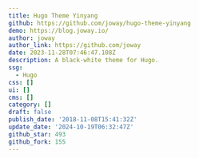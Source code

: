 ```yaml
---
title: Hugo Theme Yinyang
github: https://github.com/joway/hugo-theme-yinyang
demo: https://blog.joway.io/
author: joway
author_link: https://github.com/joway
date: 2023-11-28T07:46:47.108Z
description: A black-white theme for Hugo.
ssg:
  - Hugo
css: []
ui: []
cms: []
category: []
draft: false
publish_date: '2018-11-08T15:41:32Z'
update_date: '2024-10-19T06:32:47Z'
github_star: 493
github_fork: 155
---
```

